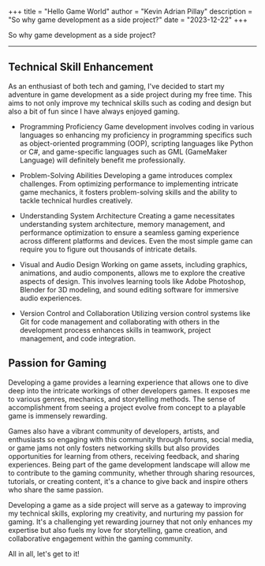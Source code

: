 +++
title = "Hello Game World"
author = "Kevin Adrian Pillay"
description = "So why game development as a side project?"
date = "2023-12-22"
+++

So why game development as a side project?
<!-- more -->
---

## Technical Skill Enhancement

As an enthusiast of both tech and gaming, I've decided to start my adventure in game development as a side project during my free time. This aims to not only improve my technical skills such as coding and design but also a bit of fun since I have always enjoyed gaming.

- Programming Proficiency
Game development involves coding in various languages so enhancing my proficiency in programming specifics such as object-oriented programming (OOP), scripting languages like Python or C#, and game-specific languages such as GML (GameMaker Language) will definitely benefit me professionally.

- Problem-Solving Abilities
Developing a game introduces complex challenges. From optimizing performance to implementing intricate game mechanics, it fosters problem-solving skills and the ability to tackle technical hurdles creatively.

- Understanding System Architecture
Creating a game necessitates understanding system architecture, memory management, and performance optimization to ensure a seamless gaming experience across different platforms and devices. Even the most simple game can require you to figure out thousands of intricate details.

- Visual and Audio Design
Working on game assets, including graphics, animations, and audio components, allows me to explore the creative aspects of design. This involves learning tools like Adobe Photoshop, Blender for 3D modeling, and sound editing software for immersive audio experiences.

- Version Control and Collaboration
Utilizing version control systems like Git for code management and collaborating with others in the development process enhances skills in teamwork, project management, and code integration.

## Passion for Gaming

Developing a game provides a learning experience that allows one to dive deep into the intricate workings of other developers games. It exposes me to various genres, mechanics, and storytelling methods. The sense of accomplishment from seeing a project evolve from concept to a playable game is immensely rewarding. 

Games also have a vibrant community of developers, artists, and enthusiasts so engaging with this community through forums, social media, or game jams not only fosters networking skills but also provides opportunities for learning from others, receiving feedback, and sharing experiences. Being part of the game development landscape will allow me to contribute to the gaming community, whether through sharing resources, tutorials, or creating content, it's a chance to give back and inspire others who share the same passion.

Developing a game as a side project will serve as a gateway to improving my technical skills, exploring my creativity, and nurturing my passion for gaming. It's a challenging yet rewarding journey that not only enhances my expertise but also fuels my love for storytelling, game creation, and collaborative engagement within the gaming community. 

All in all, let's get to it!

